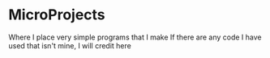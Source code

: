 # MicroProjects
Where I place very simple programs that I make
If there are any code I have used that isn't mine, I will credit here
